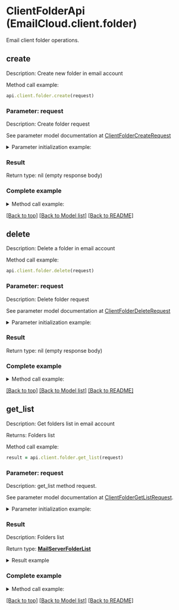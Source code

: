 # ClientFolderApi (EmailCloud.client.folder)

Email client folder operations.

<a name="create"></a>
## create

Description: Create new folder in email account             

Method call example:
```ruby
api.client.folder.create(request)
```

### Parameter: request

Description: Create folder request

See parameter model documentation at [ClientFolderCreateRequest](ClientFolderCreateRequest.md)

<details>
    <summary>Parameter initialization example:</summary>
    
```ruby
request = ClientFolderCreateRequest.new(
  parent_folder: 'INBOX/SubFolder/ParentFolder',
  folder_name: 'NewFolder',
  account_location: StorageFileLocation.new(
    file_name: 'email.account',
    storage: 'First Storage',
    folder_path: 'file/location/folder/on/storage'))
```

</details>

### Result

Return type: nil (empty response body)

### Complete example

<details>
    <summary>Method call example:</summary>

```ruby
api = EmailCloud.new(app_key, app_sid)

// Prepare parameters:
request = ClientFolderCreateRequest.new(
  parent_folder: 'INBOX/SubFolder/ParentFolder',
  folder_name: 'NewFolder',
  account_location: StorageFileLocation.new(
    file_name: 'email.account',
    storage: 'First Storage',
    folder_path: 'file/location/folder/on/storage'))

// Call method:
api.client.folder.create(request)
```

</details>

[[Back to top]](#) [[Back to Model list]](Models.md) [[Back to README]](README.md)
<a name="delete"></a>
## delete

Description: Delete a folder in email account             

Method call example:
```ruby
api.client.folder.delete(request)
```

### Parameter: request

Description: Delete folder request

See parameter model documentation at [ClientFolderDeleteRequest](ClientFolderDeleteRequest.md)

<details>
    <summary>Parameter initialization example:</summary>
    
```ruby
request = ClientFolderDeleteRequest.new(
  folder: 'INBOX/SubFolder/FolderToDelete',
  account_location: StorageFileLocation.new(
    file_name: 'email.account',
    storage: 'First Storage',
    folder_path: 'file/location/folder/on/storage'))
```

</details>

### Result

Return type: nil (empty response body)

### Complete example

<details>
    <summary>Method call example:</summary>

```ruby
api = EmailCloud.new(app_key, app_sid)

// Prepare parameters:
request = ClientFolderDeleteRequest.new(
  folder: 'INBOX/SubFolder/FolderToDelete',
  account_location: StorageFileLocation.new(
    file_name: 'email.account',
    storage: 'First Storage',
    folder_path: 'file/location/folder/on/storage'))

// Call method:
api.client.folder.delete(request)
```

</details>

[[Back to top]](#) [[Back to Model list]](Models.md) [[Back to README]](README.md)
<a name="get_list"></a>
## get_list

Description: Get folders list in email account             

Returns: Folders list

Method call example:
```ruby
result = api.client.folder.get_list(request)
```

### Parameter: request

Description: get_list method request.

See parameter model documentation at [ClientFolderGetListRequest](ClientFolderGetListRequest.md).

<details>
    <summary>Parameter initialization example:</summary>
    
```ruby
request = ClientFolderGetListRequest.new(
    account: 'email.multi.account',
    storage: 'First Storage',
    account_storage_folder: 'email/account/location/on/storage',
    parent_folder: 'INBOX')
```

</details>

### Result

Description: Folders list

Return type: [**MailServerFolderList**](MailServerFolderList.md)

<details>
    <summary>Result example</summary>

```ruby
result = 
```
</details>

### Complete example

<details>
    <summary>Method call example:</summary>

```ruby
api = EmailCloud.new(app_key, app_sid)

// Prepare parameters:
request = ClientFolderGetListRequest.new(
    account: 'email.multi.account',
    storage: 'First Storage',
    account_storage_folder: 'email/account/location/on/storage',
    parent_folder: 'INBOX')

// Call method:
result = api.client.folder.get_list(request)

// Result example:
result = 
```

</details>

[[Back to top]](#) [[Back to Model list]](Models.md) [[Back to README]](README.md)

